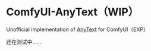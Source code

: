 # ComfyUI-AnyText（WIP）
Unofficial implementation of [AnyText](https://github.com/tyxsspa/AnyText/tree/825bcc54687206b15bd7e28ba1a8b095989d58e3) for ComfyUI（EXP）

还在测试中……
